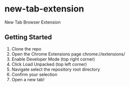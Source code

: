 # new-tab-extension
New Tab Browser Extension

## Getting Started
1. Clone the repo
2. Open the Chrome Extensions page chrome://extensions/
3. Enable Developer Mode (top right corner)
4. Click Load Unpacked (top left corner)
5. Navigate select the repository root directory
6. Confirm your selection
7. Open a new tab!

